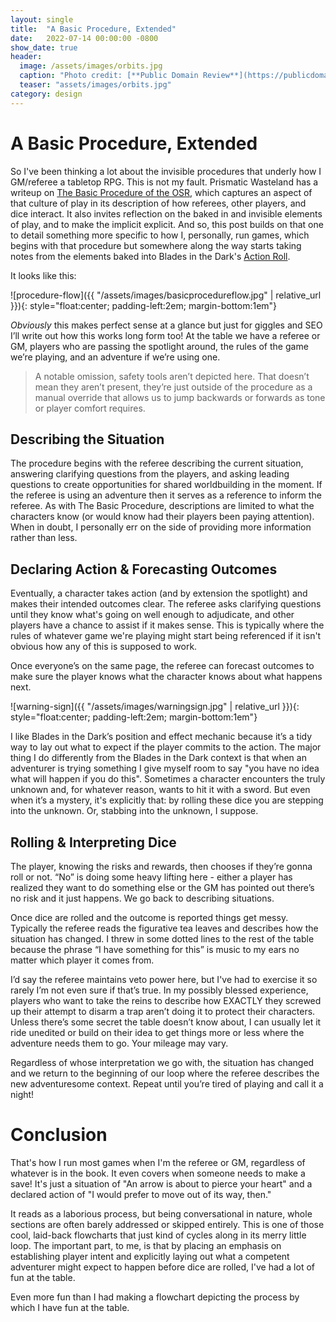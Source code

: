 ```yaml
---
layout: single
title:  "A Basic Procedure, Extended"
date:   2022-07-14 00:00:00 -0800
show_date: true
header:
  image: /assets/images/orbits.jpg
  caption: "Photo credit: [**Public Domain Review**](https://publicdomainreview.org/collection/story-of-sun-moon-stars)"
  teaser: "assets/images/orbits.jpg"
category: design
---
```

# A Basic Procedure, Extended
So I've been thinking a lot about the invisible procedures that underly how I GM/referee a tabletop RPG. This is not my fault. Prismatic Wasteland has a writeup on [The Basic Procedure of the OSR](https://www.prismaticwasteland.com/blog/the-universal-procedure-of-the-osr), which captures an aspect of that culture of play in its description of how referees, other players, and dice interact. It also invites reflection on the baked in and invisible elements of play, and to make the implicit explicit. And so, this post builds on that one to detail something more specific to how I, personally, run games, which begins with that procedure but somewhere along the way starts taking notes from the elements baked into Blades in the Dark's [Action Roll](https://bladesinthedark.com/action-roll).

It looks like this:

![procedure-flow]({{ "/assets/images/basicprocedureflow.jpg" | relative_url }}){: style="float:center; padding-left:2em; margin-bottom:1em"}

_Obviously_ this makes perfect sense at a glance but just for giggles and SEO I’ll write out how this works long form too! At the table we have a referee or GM, players who are passing the spotlight around, the rules of the game we’re playing, and an adventure if we’re using one.

> A notable omission, safety tools aren’t depicted here. That doesn’t mean they aren’t present, they’re just outside of the procedure as a manual override that allows us to jump backwards or forwards as tone or player comfort requires.

## Describing the Situation
The procedure begins with the referee describing the current situation, answering clarifying questions from the players, and asking leading questions to create opportunities for shared worldbuilding in the moment. If the referee is using an adventure then it serves as a reference to inform the referee. As with The Basic Procedure, descriptions are limited to what the characters know (or would know had their players been paying attention). When in doubt, I personally err on the side of providing more information rather than less.

## Declaring Action & Forecasting Outcomes
Eventually, a character takes action (and by extension the spotlight) and makes their intended outcomes clear. The referee asks clarifying questions until they know what's going on well enough to adjudicate, and other players have a chance to assist if it makes sense. This is typically where the rules of whatever game we're playing might start being referenced if it isn't obvious how any of this is supposed to work.

Once everyone’s on the same page, the referee can forecast outcomes to make sure the player knows what the character knows about what happens next.

![warning-sign]({{ "/assets/images/warningsign.jpg" | relative_url }}){: style="float:center; padding-left:2em; margin-bottom:1em"}

I like Blades in the Dark’s position and effect mechanic because it’s a tidy way to lay out what to expect if the player commits to the action. The major thing I do differently from the Blades in the Dark context is that when an adventurer is trying something I give myself room to say "you have no idea what will happen if you do this". Sometimes a character encounters the truly unknown and, for whatever reason, wants to hit it with a sword. But even when it’s a mystery, it's explicitly that: by rolling these dice you are stepping into the unknown. Or, stabbing into the unknown, I suppose.

## Rolling & Interpreting Dice
The player, knowing the risks and rewards, then chooses if they’re gonna roll or not. “No” is doing some heavy lifting here - either a player has realized they want to do something else or the GM has pointed out there’s no risk and it just happens. We go back to describing situations.

Once dice are rolled and the outcome is reported things get messy. Typically the referee reads the figurative tea leaves and describes how the situation has changed. I threw in some dotted lines to the rest of the table because the phrase “I have something for this” is music to my ears no matter which player it comes from.

I’d say the referee maintains veto power here, but I've had to exercise it so rarely I’m not even sure if that’s true. In my possibly blessed experience, players who want to take the reins to describe how EXACTLY they screwed up their attempt to disarm a trap aren’t doing it to protect their characters. Unless there’s some secret the table doesn’t know about, I can usually let it ride unedited or build on their idea to get things more or less where the adventure needs them to go. Your mileage may vary.

Regardless of whose interpretation we go with, the situation has changed and we return to the beginning of our loop where the referee describes the new adventuresome context. Repeat until you’re tired of playing and call it a night!

# Conclusion
That's how I run most games when I'm the referee or GM, regardless of whatever is in the book. It even covers when someone needs to make a save! It's just a situation of "An arrow is about to pierce your heart" and a declared action of "I would prefer to move out of its way, then."

It reads as a laborious process, but being conversational in nature, whole sections are often barely addressed or skipped entirely. This is one of those cool, laid-back flowcharts that just kind of cycles along in its merry little loop. The important part, to me, is that by placing an emphasis on establishing player intent and explicitly laying out what a competent adventurer might expect to happen before dice are rolled, I've had a lot of fun at the table.

Even more fun than I had making a flowchart depicting the process by which I have fun at the table.
